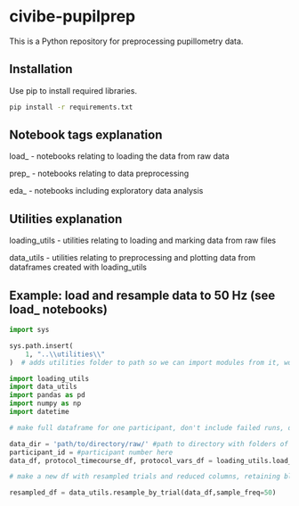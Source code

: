# civibe-pupilprep

This is a Python repository for preprocessing pupillometry data.

## Installation

Use pip to install required libraries.

```bash
pip install -r requirements.txt
```

## Notebook tags explanation

load_ - notebooks relating to loading the data from raw data

prep_ - notebooks relating to data preprocessing

eda_ - notebooks including exploratory data analysis

## Utilities explanation

loading_utils - utilities relating to loading and marking data from raw files

data_utils - utilities relating to preprocessing and plotting data from dataframes created with loading_utils

## Example: load and resample data to 50 Hz (see load_ notebooks)

```python
import sys

sys.path.insert(
    1, "..\\utilities\\"
)  # adds utilities folder to path so we can import modules from it, won't be needed after packaging

import loading_utils
import data_utils
import pandas as pd
import numpy as np
import datetime

# make full dataframe for one participant, don't include failed runs, don't save

data_dir = 'path/to/directory/raw/' #path to directory with folders of structure participant/03_expsession/retinawise/...
participant_id = #participant number here
data_df, protocol_timecourse_df, protocol_vars_df = loading_utils.load_participant_data(participant_id,data_dir,include_failed=False,save=False)

# make a new df with resampled trials and reduced columns, retaining block information

resampled_df = data_utils.resample_by_trial(data_df,sample_freq=50)


```

